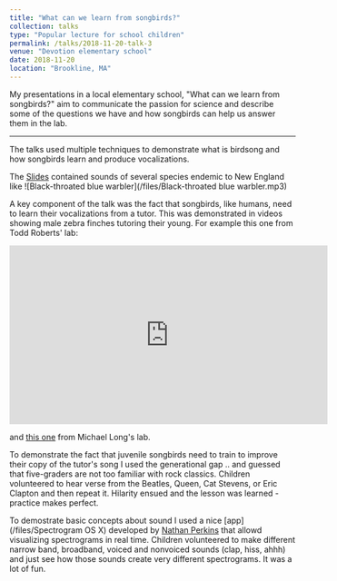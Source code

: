 ```yaml
---
title: "What can we learn from songbirds?"
collection: talks
type: "Popular lecture for school children"
permalink: /talks/2018-11-20-talk-3
venue: "Devotion elementary school"
date: 2018-11-20
location: "Brookline, MA"
---
```


My presentations in a local elementary school, "What can we learn from songbirds?" aim to communicate the passion for science and describe some of the questions we have and how songbirds can help us answer them in the lab.

---

The talks used multiple techniques to demonstrate what is birdsong and how songbirds learn and produce vocalizations. 

The [Slides](/files/PresentationToKids_final.pdf) contained sounds of several species endemic to New England like ![Black-throated blue warbler](/files/Black-throated blue warbler.mp3) 


A key component of the talk was the fact that songbirds, like humans, need to learn their vocalizations from a tutor. This was demonstrated in videos showing male zebra finches tutoring their young. For example this one from Todd Roberts' lab:
<iframe width="560" height="315" src="https://www.youtube.com/embed/ULzJc8CLeVA" frameborder="0" allow="accelerometer; autoplay; encrypted-media; gyroscope; picture-in-picture" allowfullscreen></iframe>

and [this one](https://www.nytimes.com/2016/01/19/science/bird-brains-smarter-than-we-thought.html) from Michael Long's lab.

To demonstrate the fact that juvenile songbirds need to train to improve their copy of the tutor's song I used the generational gap .. and guessed that five-graders are not too familiar with rock classics. Children volunteered to hear verse from the Beatles, Queen, Cat Stevens, or Eric Clapton and then repeat it. Hilarity ensued and the lesson was learned - practice makes perfect.

To demostrate basic concepts about sound I used a nice [app](/files/Spectrogram OS X) developed by [Nathan Perkins](https://www.nathanntg.com/) that allowd visualizing spectrograms in real time. Children volunteered to make different narrow band, broadband, voiced and nonvoiced sounds (clap, hiss, ahhh) and just see how those sounds create very different spectrograms. It was a lot of fun. 

